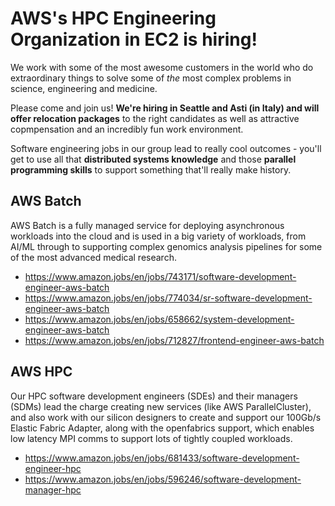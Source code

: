 # AWS's HPC Engineering Organization in EC2 is hiring!

We work with some of the most awesome customers in the world who do extraordinary things to solve some of *the* most complex problems in science, engineering and medicine.

Please come and join us! **We're hiring in Seattle and Asti (in Italy) and will offer relocation packages** to the right candidates as well as attractive copmpensation and an incredibly fun work environment.

Software engineering jobs in our group lead to really cool outcomes - you'll get to use all that **distributed systems knowledge** and those **parallel programming skills** to support something that'll really make history.

## AWS Batch

AWS Batch is a fully managed service for deploying asynchronous workloads into the cloud and is used in a big variety of workloads, from AI/ML through to supporting complex genomics analysis pipelines for some of the most advanced medical research.

* https://www.amazon.jobs/en/jobs/743171/software-development-engineer-aws-batch
* https://www.amazon.jobs/en/jobs/774034/sr-software-development-engineer-aws-batch
* https://www.amazon.jobs/en/jobs/658662/system-development-engineer-aws-batch
* https://www.amazon.jobs/en/jobs/712827/frontend-engineer-aws-batch

## AWS HPC

Our HPC software development engineers (SDEs) and their managers (SDMs) lead the charge creating new services (like AWS ParallelCluster), and also work with our silicon designers to create and support our 100Gb/s Elastic Fabric Adapter, along with the openfabrics support, which enables low latency MPI comms to support lots of tightly coupled workloads.

* https://www.amazon.jobs/en/jobs/681433/software-development-engineer-hpc
* https://www.amazon.jobs/en/jobs/596246/software-development-manager-hpc
